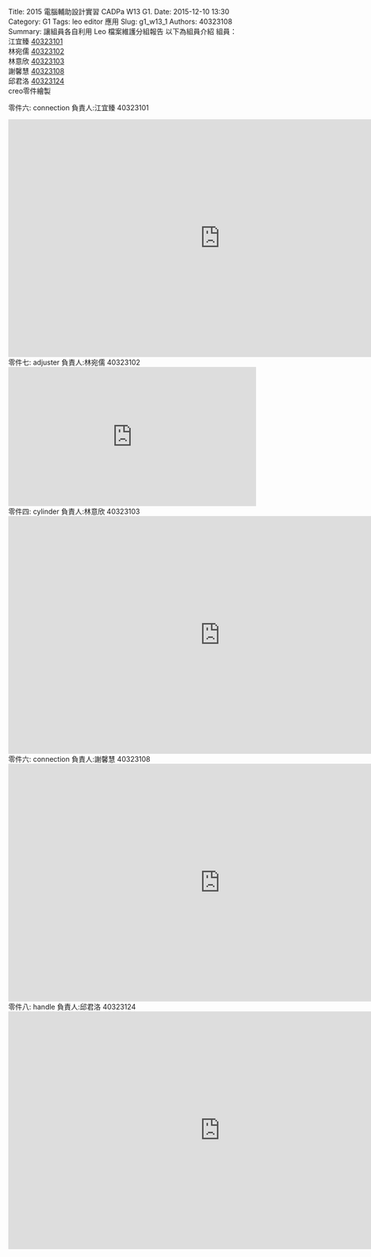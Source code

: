 Title: 2015 電腦輔助設計實習 CADPa W13 G1.
Date: 2015-12-10 13:30
Category: G1
Tags: leo editor 應用
Slug: g1_w13_1
Authors: 40323108
Summary: 讓組員各自利用 Leo 檔案維護分組報告
以下為組員介紹
組員：<br />
江宜臻  <a href="http://2015fallhw.github.io/2015fallcadpa/user/40323101/">40323101</a><br /> 
林宛儒  <a href="http://2015fallhw.github.io/2015fallcadpa/user/40323102/">40323102</a><br />
林意欣  <a
href="http://2015fallhw.github.io/2015fallcadpa/user/40323103/">40323103</a> <br />
謝馨慧  <a href="http://2015fallhw.github.io/2015fallcadpa/user/40323108/">40323108</a><br />
邱君洛  <a href="http://2015fallhw.github.io/2015fallcadpa/user/40323124/">40323124</a><br />
creo零件繪製

零件六: connection   負責人:江宜臻 40323101
<iframe width="854" height="480" src="https://www.youtube.com/embed/-yfnmrtdxGk" frameborder="0" allowfullscreen></iframe>
零件七: adjuster      負責人:林宛儒 40323102
<iframe src="https://player.vimeo.com/video/151217350" width="500" height="281" frameborder="0" webkitallowfullscreen mozallowfullscreen allowfullscreen></iframe>
零件四: cylinder        負責人:林意欣 40323103
<iframe width="854" height="480" src="https://www.youtube.com/embed/TxzWM7th-o4" frameborder="0" allowfullscreen></iframe>
零件六: connection  負責人:謝馨慧 40323108
<iframe width="854" height="480" src="https://www.youtube.com/embed/_sx42hyy1Hw" frameborder="0" allowfullscreen></iframe>
零件八: handle     負責人:邱君洛 40323124
<iframe width="854" height="480" src="https://www.youtube.com/embed/82VvZ6Vp7I4" frameborder="0" allowfullscreen></iframe>
